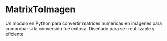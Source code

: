 # MatrixToImagen
Un módulo en Python para convertir matrices numéricas en imágenes para comprobar si la conversión fue exitosa. Diseñado para ser reutilizable y eficiente
